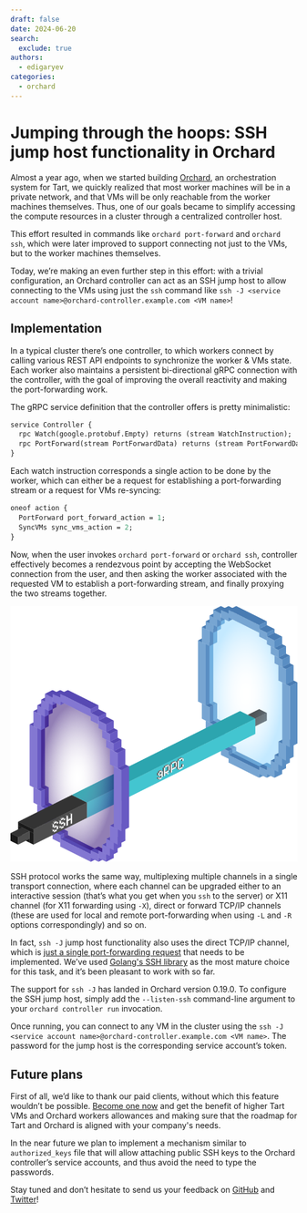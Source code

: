 ```yaml
---
draft: false
date: 2024-06-20
search:
  exclude: true
authors:
  - edigaryev
categories:
  - orchard
---
```


# Jumping through the hoops: SSH jump host functionality in Orchard

Almost a year ago, when we started building [Orchard](https://github.com/cirruslabs/orchard), an orchestration system for Tart, we quickly realized that most worker machines will be in a private network, and that VMs will be only reachable from the worker machines themselves. Thus, one of our goals became to simplify accessing the compute resources in a cluster through a centralized controller host.

This effort resulted in commands like `orchard port-forward` and `orchard ssh`, which were later improved to support connecting not just to the VMs, but to the worker machines themselves.

Today, we’re making an even further step in this effort: with a trivial configuration, an Orchard controller can act as an SSH jump host to allow connecting to the VMs using just the `ssh` command like `ssh -J <service account name>@orchard-controller.example.com <VM name>`!

<!-- more -->

## Implementation

In a typical cluster there’s one controller, to which workers connect by calling various REST API endpoints to synchronize the worker & VMs state. Each worker also maintains a persistent bi-directional gRPC connection with the controller, with the goal of improving the overall reactivity and making the port-forwarding work.

The gRPC service definition that the controller offers is pretty minimalistic:

```protobuf
service Controller {
  rpc Watch(google.protobuf.Empty) returns (stream WatchInstruction);
  rpc PortForward(stream PortForwardData) returns (stream PortForwardData);
}
```

Each watch instruction corresponds a single action to be done by the worker, which can either be a request for establishing a port-forwarding stream or a request for VMs re-syncing:

```protobuf
oneof action {
  PortForward port_forward_action = 1;
  SyncVMs sync_vms_action = 2;
}
```

Now, when the user invokes `orchard port-forward` or `orchard ssh`, controller effectively becomes a rendezvous point by accepting the WebSocket connection from the user, and then asking the worker associated with the requested VM to establish a port-forwarding stream, and finally proxying the two streams together.

![An illustration showing the Orchard controller and worker proxying the SSH connection](../images/jumping-through-the-hoops.png)

SSH protocol works the same way, multiplexing multiple channels in a single transport connection, where each channel can be upgraded either to an interactive session (that’s what you get when you `ssh` to the server) or X11 channel (for X11 forwarding using `-X`), direct or forward TCP/IP channels (these are used for local and remote port-forwarding when using `-L` and `-R` options correspondingly) and so on.

In fact, `ssh -J` jump host functionality also uses the direct TCP/IP channel, which is [just a single port-forwarding request](https://datatracker.ietf.org/doc/html/rfc4254#section-7.2) that needs to be implemented. We’ve used [Golang's SSH library](https://pkg.go.dev/golang.org/x/crypto/ssh) as the most mature choice for this task, and it’s been pleasant to work with so far.

The support for `ssh -J` has landed in Orchard version 0.19.0. To configure the SSH jump host, simply add the `--listen-ssh` command-line argument to your `orchard controller run` invocation.

Once running, you can connect to any VM in the cluster using the `ssh -J <service account name>@orchard-controller.example.com <VM name>`. The password for the jump host is the corresponding service account’s token.

## Future plans

First of all, we’d like to thank our paid clients, without which this feature wouldn’t be possible. [Become one now](../../licensing.md) and get the benefit of higher Tart VMs and Orchard workers allowances and making sure that the roadmap for Tart and Orchard is aligned with your company's needs.

In the near future we plan to implement a mechanism similar to `authorized_keys` file that will allow attaching public SSH keys to the Orchard controller’s service accounts, and thus avoid the need to type the passwords.

Stay tuned and don’t hesitate to send us your feedback on [GitHub](https://github.com/cirruslabs/orchard) and [Twitter](https://x.com/cirrus_labs)!
